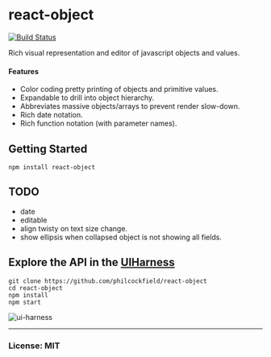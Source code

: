 # react-object
[![Build Status](https://travis-ci.org/philcockfield/react-object.svg?branch=master)](https://travis-ci.org/philcockfield/react-object)

Rich visual representation and editor of javascript objects and values.

#### Features
- Color coding pretty printing of objects and primitive values.
- Expandable to drill into object hierarchy.
- Abbreviates massive objects/arrays to prevent render slow-down.
- Rich date notation.
- Rich function notation (with parameter names).


## Getting Started

    npm install react-object


## TODO
- date
- editable
- align twisty on text size change.
- show ellipsis when collapsed object is not showing all fields.


## Explore the API in the [UIHarness](http://uiharness.com/)
    git clone https://github.com/philcockfield/react-object
    cd react-object
    npm install
    npm start

![ui-harness](https://cloud.githubusercontent.com/assets/185555/10324272/3254e10c-6c3d-11e5-9ce6-6f9598461313.png)


---
### License: MIT
